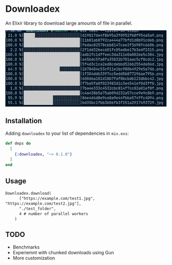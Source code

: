 # Downloadex

An Elixir library to download large amounts of file in parallel.

![Demo](https://github.com/avinayak/downloadex/blob/master/downloadex.gif?raw=true)

## Installation

Adding `downloadex` to your list of dependencies in `mix.exs`:

```elixir
def deps do
  [
    {:downloadex, "~> 0.1.0"}
  ]
end
```

## Usage

```
Downloadex.download(
      ["https://example.com/test1.jpg", "https://example.com/test2.jpg"],
      "./test_folder",
      4 # number of parallel workers
    )
```

## TODO

* Benchmarks
* Experiemnt with chunked downloads using Gun
* More customization
